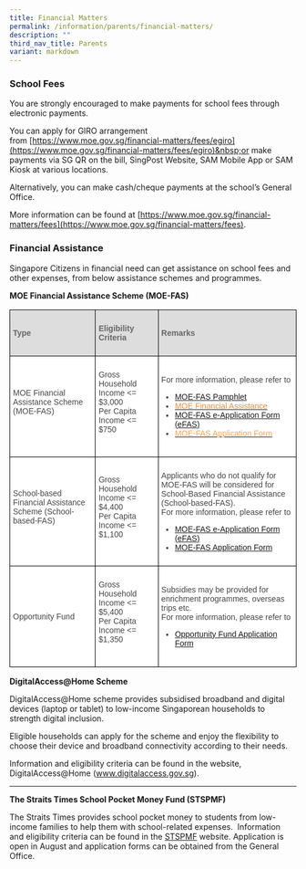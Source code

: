 ```yaml
---
title: Financial Matters
permalink: /information/parents/financial-matters/
description: ""
third_nav_title: Parents
variant: markdown
---
```

### **School Fees**


You are strongly encouraged to make payments for school fees through electronic payments.

You can apply for GIRO arrangement from&nbsp;[https://www.moe.gov.sg/financial-matters/fees/egiro](https://www.moe.gov.sg/financial-matters/fees/egiro)&nbsp;or make payments via SG QR on the bill, SingPost Website, SAM Mobile App or SAM Kiosk at various locations.

Alternatively, you can make cash/cheque payments at the school’s General Office.

More information can be found at&nbsp;[https://www.moe.gov.sg/financial-matters/fees](https://www.moe.gov.sg/financial-matters/fees).

  

### **Financial Assistance**

Singapore Citizens in financial need can get assistance on school fees and other expenses, from below assistance schemes and programmes.  

**MOE Financial Assistance Scheme (MOE-FAS)**

<style type="text/css">
.tg  {border-collapse:collapse;border-spacing:0;}
.tg td{border-color:black;border-style:solid;border-width:1px;font-family:Arial, sans-serif;font-size:14px;
  overflow:hidden;padding:10px 5px;word-break:normal;}
.tg th{border-color:black;border-style:solid;border-width:1px;font-family:Arial, sans-serif;font-size:14px;
  font-weight:normal;overflow:hidden;padding:10px 5px;word-break:normal;}
.tg .tg-fwnj{background-color:#FFF;color:#454545;text-align:left;vertical-align:top}
.tg .tg-f8vp{background-color:#DDD;color:#666;font-weight:bold;text-align:left;vertical-align:middle}
.tg .tg-sdzj{background-color:#FFF;color:#454545;text-align:left;vertical-align:middle}
</style>
<p></p><table class="tg">
<thead>
  <tr>
		<th class="tg-f8vp"><span style="color:#666;background-color:#DDD"><p>Type</p></span></th>
		<th class="tg-f8vp"><span style="color:#666;background-color:#DDD"><p>Eligibility Criteria</p></span></th>
		<th class="tg-f8vp"><span style="color:#666;background-color:#DDD"><p>Remarks</p></span></th>
  </tr>
</thead>
<tbody>
  <tr>
    <td class="tg-sdzj"><p>MOE Financial Assistance Scheme <br>(MOE-FAS)</p><br></td>
    <td class="tg-sdzj"><p>Gross Household Income &lt;= $3,000<br>Per Capita Income &lt;= $750</p><br></td>
    <td class="tg-sdzj"><p>For more information, please refer to</p>
<ul>
<li>
	<a href="/files/2024/Document_4a_MOE_FAS_pamphlet__EL_.pdf">MOE-FAS Pamphlet</a><br></li>
<li><a href="https://www.moe.gov.sg/financial-matters/financial-assistance"><span style="text-decoration:none;color:#EC8D3C">MOE Financial Assistance</span></a> <br></li>

<li><a href="https://go.gov.sg/moe-efasggas">MOE-FAS e-Application Form (eFAS)</a><br></li>
<li><a href="/files/Information/FAS/MOE_FAS_Application_Form_2026.pdf"><span style="text-decoration:none;color:#FAA156">MOE-FAS Application Form</span></a></li></ul></td>
  </tr>

	
  <tr>
    <td class="tg-sdzj"><p>School-based Financial Assistance Scheme (School-based-FAS)</p><br></td>
    <td class="tg-sdzj"><p>Gross Household Income &lt;= $4,400<br>Per Capita Income &lt;= $1,100</p><br></td>
    <td class="tg-sdzj"><p>Applicants who do not qualify for MOE-FAS will be considered for School-Based Financial Assistance (School-based-FAS).<br>For more information, please refer to </p>
<ul>	
	<li><a href="https://go.gov.sg/moe-efasggas">MOE-FAS e-Application Form (eFAS)</a></li>
<li>
<a href="/files/Information/FAS/MOE_FAS_Application_Form_2026.pdf">MOE-FAS Application Form</a></li></ul></td>
  </tr>
  <tr>
    <td class="tg-sdzj"><p>Opportunity Fund </p></td>
    <td class="tg-fwnj"><p>Gross Household Income &lt;= $5,400<br>Per Capita Income &lt;= $1,350</p><br></td>
    <td class="tg-sdzj"><p>Subsidies may be provided for enrichment programmes, overseas trips etc.<br>For more information, please refer to</p>
<ul>
	<li><a href="/files/Information/FAS/Application_for_OF_Subsidy__29_Oct_2025_.pdf">Opportunity Fund Application Form</a></li></ul></td>
  </tr>
</tbody>
</table>

**DigitalAccess@Home Scheme**  

DigitalAccess@Home scheme provides subsidised broadband and digital devices (laptop or tablet) to low-income Singaporean households to strength digital inclusion. 

Eligible households can apply for the scheme and enjoy the flexibility to choose their device and broadband connectivity according to their needs.

Information and eligibility criteria can be found in the website, DigitalAccess@Home (www.digitalaccess.gov.sg).
 

* * *

  

**The Straits Times School Pocket Money Fund (STSPMF)**  

The Straits Times provides school pocket money to students from low-income families to help them with school-related expenses.&nbsp; Information and eligibility criteria can be found in the&nbsp;[STSPMF](https://www.spmf.org.sg/primary-secondary-students)&nbsp;website. Application is open in August and application forms can be obtained from the General Office.